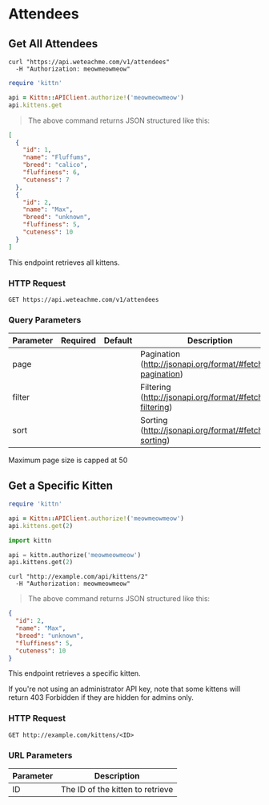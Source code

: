 # Attendees

## Get All Attendees

```shell
curl "https://api.weteachme.com/v1/attendees"
  -H "Authorization: meowmeowmeow"
```

```ruby
require 'kittn'

api = Kittn::APIClient.authorize!('meowmeowmeow')
api.kittens.get
```

> The above command returns JSON structured like this:

```json
[
  {
    "id": 1,
    "name": "Fluffums",
    "breed": "calico",
    "fluffiness": 6,
    "cuteness": 7
  },
  {
    "id": 2,
    "name": "Max",
    "breed": "unknown",
    "fluffiness": 5,
    "cuteness": 10
  }
]
```

This endpoint retrieves all kittens.

### HTTP Request

`GET https://api.weteachme.com/v1/attendees`

### Query Parameters

Parameter | Required | Default | Description
--------- | -------- | ------- | -----------
page      |          |         | Pagination (http://jsonapi.org/format/#fetching-pagination)
filter    |          |         | Filtering (http://jsonapi.org/format/#fetching-filtering)
sort      |          |         | Sorting (http://jsonapi.org/format/#fetching-sorting)

<aside class="success">
Maximum page size is capped at 50
</aside>

## Get a Specific Kitten

```ruby
require 'kittn'

api = Kittn::APIClient.authorize!('meowmeowmeow')
api.kittens.get(2)
```

```python
import kittn

api = kittn.authorize('meowmeowmeow')
api.kittens.get(2)
```

```shell
curl "http://example.com/api/kittens/2"
  -H "Authorization: meowmeowmeow"
```

> The above command returns JSON structured like this:

```json
{
  "id": 2,
  "name": "Max",
  "breed": "unknown",
  "fluffiness": 5,
  "cuteness": 10
}
```

This endpoint retrieves a specific kitten.

<aside class="warning">If you're not using an administrator API key, note that some kittens will return 403 Forbidden if they are hidden for admins only.</aside>

### HTTP Request

`GET http://example.com/kittens/<ID>`

### URL Parameters

Parameter | Description
--------- | -----------
ID | The ID of the kitten to retrieve


